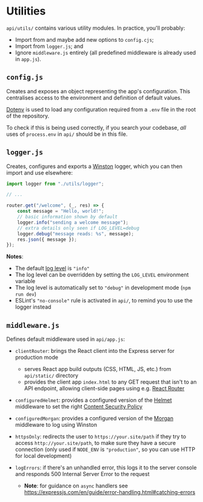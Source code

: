 # Utilities

`api/utils/` contains various utility modules. In practice, you'll probably:

- Import from and maybe add new options to `config.cjs`;
- Import from `logger.js`; and
- Ignore `middleware.js` entirely (all predefined middleware is already used in `app.js`).

## `config.js`

Creates and exposes an object representing the app's configuration. This centralises access to the environment and definition of default values.

[Dotenv] is used to load any configuration required from a `.env` file in the root of the repository.

To check if this is being used correctly, if you search your codebase, _all_ uses of `process.env` in `api/` should be in this file.

## `logger.js`

Creates, configures and exports a [Winston] logger, which you can then import and use elsewhere:

```js
import logger from "./utils/logger";

// ...

router.get("/welcome", (_, res) => {
	const message = "Hello, world!";
	// basic information shown by default
	logger.info("sending a welcome message");
	// extra details only seen if LOG_LEVEL=debug
	logger.debug("message reads: %s", message);
	res.json({ message });
});
```

**Notes**:

- The default [log level] is `"info"`
- The log level can be overridden by setting the `LOG_LEVEL` environment variable
- The log level is automatically set to `"debug"` in development mode (`npm run dev`)
- ESLint's `"no-console"` rule is activated in `api/`, to remind you to use the logger instead

## `middleware.js`

Defines default middleware used in `api/app.js`:

- `clientRouter`: brings the React client into the Express server for production mode
  - serves React app build outputs (CSS, HTML, JS, etc.) from `api/static/` directory
  - provides the client app `index.html` to any GET request that isn't to an API endpoint, allowing client-side pages using e.g. [React Router]
- `configuredHelmet`: provides a configured version of the [Helmet] middleware to set the right [Content Security Policy]
- `configuredMorgan`: provides a configured version of the [Morgan] middleware to log using Winston
- `httpsOnly`: redirects the user to `https://your.site/path` if they try to access `http://your.site/path`, to make sure they have a secure connection (only used if `NODE_ENV` is `"production"`, so you can use HTTP for local development)
- `logErrors`: if there's an unhandled error, this logs it to the server console and responds 500 Internal Server Error to the request

  - **Note**: for guidance on `async` handlers see https://expressjs.com/en/guide/error-handling.html#catching-errors

  [Content Security Policy]: https://github.com/textbook/starter-kit/wiki/Content-Security-Policy
  [Dotenv]: https://github.com/textbook/starter-kit/wiki/Dotenv
  [Helmet]: https://helmetjs.github.io/
  [log level]: https://www.npmjs.com/package/winston#logging-levels
  [Morgan]: https://github.com/expressjs/morgan
  [React Router]: https://reactrouter.com/web
  [Winston]: https://github.com/winstonjs/winston
